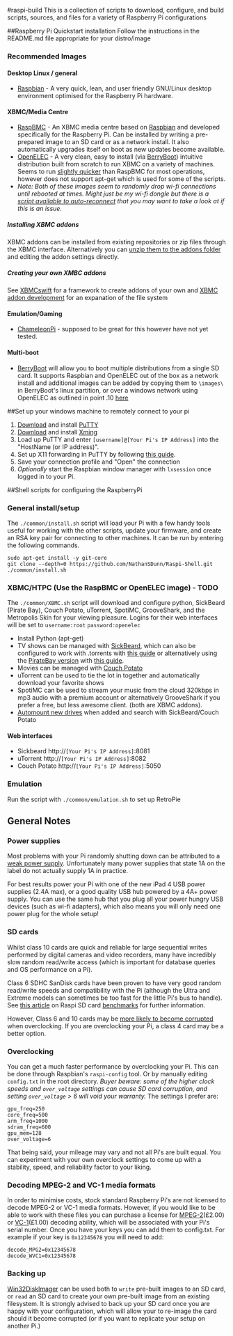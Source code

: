 #raspi-build
This is a collection of scripts to download, configure, and build scripts, sources, and files for a variety of Raspberry Pi configurations

##Raspberry Pi Quickstart installation
Follow the instructions in the README.md file appropriate for your distro/image

### Recommended Images
#### Desktop Linux / general 
* [Raspbian](http://www.raspbian.org/) - A very quick, lean, and user friendly GNU/Linux desktop environment optimised for the Raspberry Pi hardware.

#### XBMC/Media Centre
* [RaspBMC](http://www.raspbmc.com/) - An XBMC media centre based on [Raspbian](http://www.raspbian.org/) and developed specifically for the Raspberry Pi. Can be installed by writing a pre-prepared image to an SD card or as a network install. It also automatically upgrades itself on boot as new updates become available. 
* [OpenELEC](http://openelec.tv/) - A very clean, easy to install (via [BerryBoot](http://www.berryterminal.com/doku.php/berryboot)) intuitive distribution built from scratch to run XBMC on a variety of machines. Seems to run [slightly quicker](http://www.youtube.com/watch?v=bYfU7v_FO6U) than RaspBMC for most operations, however does not support apt-get which is used for some of the scripts.
* *Note: Both of these images seem to randomly drop wi-fi connections until rebooted at times. Might just be my wi-fi dongle but there is a [script available to auto-reconnect](https://github.com/meinside/raspiconfigs/blob/master/cron/wlan_check.sh) that you may want to take a look at if this is an issue.*

##### Installing XBMC addons
XBMC addons can be installed from existing repositories or zip files through the XBMC interface. Alternatively you can [unzip them to the addons folder](http://forum.xbmc.org/showthread.php?tid=120248) and editing the addon settings directly.

##### Creating your own XMBC addons
See [XBMCswift](http://www.xbmcswift.com/en/latest/quickstart.html) for a framework to create addons of your own and [XBMC addon development](http://wiki.xbmc.org/index.php?title=Add-on_development) for an expanation of the file system

#### Emulation/Gaming
* [ChameleonPi](http://chameleon.enging.com/) - supposed to be great for this however have not yet tested.

#### Multi-boot
* [BerryBoot](http://www.berryterminal.com/doku.php/berryboot) will allow you to boot multiple distributions from a single SD card. It supports Raspbian and OpenELEC out of the box as a network install and additional images can be added by copying them to `\images\` in BerryBoot's linux partition, or over a windows network using OpenELEC as outlined in point .10 [here](https://github.com/NathanSDunn/raspi-build/tree/master/OpenELEC#quickstart-installation-windows)

##Set up your windows machine to remotely connect to your pi
1. [Download](http://the.earth.li/~sgtatham/putty/latest/x86/putty-0.62-installer.exe) and install [PuTTY](http://www.chiark.greenend.org.uk/~sgtatham/putty/)
2. [Download](http://sourceforge.net/projects/xming/files/latest/download) and install [Xming](http://www.straightrunning.com/XmingNotes/)
3. Load up PuTTY and enter `[username]@[Your Pi's IP Address]` into the "HostName (or IP address)".
4. Set up X11 forwarding in PuTTY by following [this guide](http://www.math.umn.edu/systems_guide/putty_xwin32.html).
5. Save your connection profile and "Open" the connection
6. *Optionally* start the Raspbian window manager with `lxsession` once logged in to your Pi.

##Shell scripts for configuring the RaspberryPi

### General install/setup
The `./common/install.sh` script will load your Pi with a few handy tools useful for working with the other scripts, update your firmware, and create an RSA key pair for connecting to other machines. It can be run by entering the following commands.

    sudo apt-get install -y git-core
    git clone --depth=0 https://github.com/NathanSDunn/Raspi-Shell.git
    ./common/install.sh

### XBMC/HTPC (Use the RaspBMC or OpenELEC image) - TODO
The `./common/XBMC.sh` script will download and configure python, SickBeard (Pirate Bay), Couch Potato, uTorrent, SpotiMC, GrooveShark, and the Metropolis Skin for your viewing pleasure. Logins for their web interfaces will be set to `username:root` `password:openelec`

* Install Python (apt-get)
* TV shows can be managed with [SickBeard](http://sickbeard.com/), which can also be configured to work with .torrents with [this guide](http://htpc.blogg.no/1319145977_sickbeared__torrents_.html) or alternatively  using the [PirateBay version](https://github.com/mr-orange/Sick-Beard) with [this guide](http://sickbeard.com/forums/viewtopic.php?f=9&t=6605).
* Movies can be managed with [Couch Potato](https://github.com/RuudBurger/CouchPotatoServer)
* uTorrent can be used to tie the lot in together and automatically download your favorite shows
* SpotiMC can be used to stream your music from the cloud 320kbps in mp3 audio with a premium account or alternatively GrooveShark if you prefer a free, but less awesome client. (both are XBMC addons).
* [Automount new drives](https://github.com/kopfkino/raspi-config) when added and search with SickBeard/Couch Potato

#### Web interfaces
* Sickbeard http://`[Your Pi's IP Address]`:8081
* uTorrent http://`[Your Pi's IP Address]`:8082
* Couch Potato http://`[Your Pi's IP Address]`:5050

### Emulation
Run the script with `./common/emulation.sh` to set up RetroPie

## General Notes
### Power supplies
Most problems with your Pi randomly shutting down can be attributed to a [weak power supply](http://forum.stmlabs.com/showthread.php?tid=3918). Unfortunately many power supplies that state 1A on the label do not actually supply 1A in practice. 

For best results power your Pi with one of the new iPad 4 USB power supplies (2.4A max), or a good quality USB hub powered by a 4A+ power supply. You can use the same hub that you plug all your power hungry USB devices (such as wi-fi adapters), which also means you will only need one power plug for the whole setup!

### SD cards
Whilst class 10 cards are quick and reliable for large sequential writes performed by digital cameras and video recorders, many have incredibly slow random read/write access (which is important for database queries and OS performance on a Pi). 

Class 6 SDHC SanDisk cards have been proven to have very good random read/write speeds and compatibility with the Pi (although the Ultra and Extreme models can sometimes be too fast for the little Pi's bus to handle). See [this article](http://www.ardamis.com/2012/07/18/finding-a-fast-sd-card-for-the-raspberry-pi/) on Raspi SD card [benchmarks](http://www.raspberrypi.org/phpBB3/viewtopic.php?f=63&t=4076&start=75) for further information.

However, Class 6 and 10 cards may be [more likely to become corrupted](http://elinux.org/index.php?title=RPiconfig&section=14%7CSD#SD_Card_Usage_with_Overclocking) when overclocking. If you are overclocking your Pi, a class 4 card may be a better option.

### Overclocking
You can get a much faster performance by overclocking your Pi. This can be done through Raspbian's `raspi-config` tool. Or by manually editing `config.txt` in the root directory. *Buyer beware: some of the higher clock speeds and `over_voltage` settings can cause SD card corruption, and setting `over_voltage` > 6 will void your warranty.* The settings I prefer are:

    gpu_freq=250
    core_freq=500
    arm_freq=1000
    sdram_freq=600
    gpu_mem=128
    over_voltage=6

That being said, your mileage may vary and not all Pi's are built equal. You can experiment with your own overclock settings to come up with a stability, speed, and reliability factor to your liking.

### Decoding MPEG-2 and VC-1 media formats
In order to minimise costs, stock standard Raspberry Pi's are not licensed to decode MPEG-2 or VC-1 media formats. However, if you would like to be able to work with these files you can purchase a license for [MPEG-2](http://www.raspberrypi.com/mpeg-2-license-key/)(£2.00) or [VC-1](http://www.raspberrypi.com/vc-1-license-key/)(£1.00) decoding ability, which will be associated with your Pi's serial number. Once you have your keys you can add them to config.txt. For example if your key is `0x12345678` you will need to add:

    decode_MPG2=0x12345678
    decode_WVC1=0x12345678

### Backing up
[Win32DiskImager](http://sourceforge.net/projects/win32diskimager/) can be used both to `write` pre-built images to an SD card, or `read` an SD card to create your own pre-built image from an existing filesystem. It is strongly advised to back up your SD card once you are happy with your configuration, which will allow your to re-image the card should it become corrupted (or if you want to replicate your setup on another Pi.)
